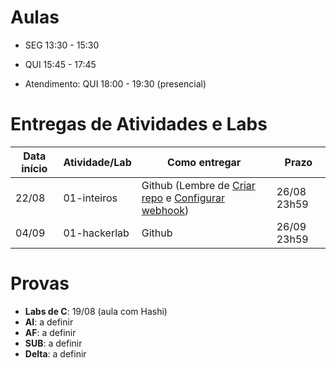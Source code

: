 

# Aulas

* SEG 13:30 - 15:30
* QUI 15:45 - 17:45

* Atendimento: QUI 18:00 - 19:30 (presencial)

# Entregas de Atividades e Labs


| Data início | Atividade/Lab                     | Como entregar                                                         | Prazo              |
|-------------|-----------------------------------|-----------------------------------------------------------------------|--------------------|
| 22/08 | 01-inteiros | Github (Lembre de [Criar repo](https://classroom.github.com/a/hPQpWuCt) e [Configurar webhook](https://insper.blackboard.com/webapps/blackboard/content/listContentEditable.jsp?content_id=_918517_1&course_id=_38898_1&mode=reset)) | 26/08 23h59 |
| 04/09 | 01-hackerlab | Github | 26/09 23h59 |


# Provas

- **Labs de C**: 19/08 (aula com Hashi)
- **AI**: a definir
- **AF**: a definir
- **SUB**: a definir
- **Delta**: a definir